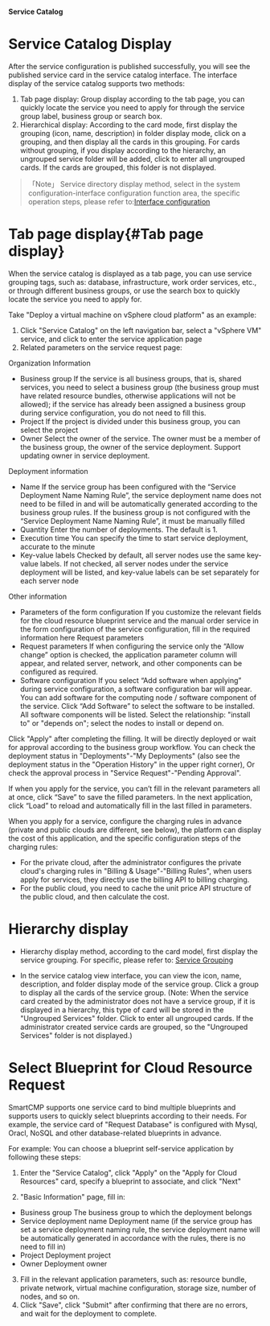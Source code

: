 **Service Catalog**
# Service Catalog Display
After the service configuration is published successfully, you will see the published service card in the service catalog interface. The interface display of the service catalog supports two methods:
1.	Tab page display: Group display according to the tab page, you can quickly locate the service you need to apply for through the service group label, business group or search box. 
2.	Hierarchical display: According to the card mode, first display the grouping (icon, name, description) in folder display mode, click on a grouping, and then display all the cards in this grouping. For cards without grouping, if you display according to the hierarchy, an ungrouped service folder will be added, click to enter all ungrouped cards. If the cards are grouped, this folder is not displayed. 


>「Note」 Service directory display method, select in the system configuration-interface configuration function area, the specific operation steps, please refer to:[Interface configuration](http://CMP-PUBLIC-IP/help/AdminDoc/09系统管理/#界面配置)

# Tab page display{#Tab page display}

When the service catalog is displayed as a tab page, you can use service grouping tags, such as: database, infrastructure, work order services, etc., or through different business groups, or use the search box to quickly locate the service you need to apply for. 

Take "Deploy a virtual machine on vSphere cloud platform" as an example:

1. Click "Service Catalog" on the left navigation bar, select a "vSphere VM" service, and click to enter the service application page 
2. Related parameters on the service request page:


Organization Information

 +	Business group If the service is all business groups, that is, shared services, you need to select a business group (the business group must have related resource bundles, otherwise applications will not be allowed); if the service has already been assigned a business group during service configuration, you do not need to fill this. 
 +	Project If the project is divided under this business group, you can select the project
 +	Owner Select the owner of the service. The owner must be a member of the business group, the owner of the service deployment. Support updating owner in service deployment. 

Deployment information
 +	Name If the service group has been configured with the “Service Deployment Name Naming Rule”, the service deployment name does not need to be filled in and will be automatically generated according to the business group rules. If the business group is not configured with the “Service Deployment Name Naming Rule”, it must be manually filled 
 +	Quantity Enter the number of deployments. The default is 1.
 +	Execution time You can specify the time to start service deployment, accurate to the minute 
 +	Key-value labels Checked by default, all server nodes use the same key-value labels. If not checked, all server nodes under the service deployment will be listed, and key-value labels can be set separately for each server node 

Other information
 +	Parameters of the form configuration If you customize the relevant fields for the cloud resource blueprint service and the manual order service in the form configuration of the service configuration, fill in the required information here 
Request parameters
 +	Request parameters If when configuring the service only the “Allow change” option is checked, the application parameter column will appear, and related server, network, and other components can be configured as required. 
 +	Software configuration If you select “Add software when applying” during service configuration, a software configuration bar will appear. You can add software for the computing node / software component of the service. Click “Add Software” to select the software to be installed. All software components will be listed. Select the relationship: "install to" or "depends on"; select the nodes to install or depend on.



 Click "Apply" after completing the filling. It will be directly deployed or wait for approval according to the business group workflow. You can check the deployment status in "Deployments"-"My Deployments" (also see the deployment status in the "Operation History" in the upper right corner), Or check the approval process in "Service Request"-"Pending Approval". 

 If when you apply for the service, you can’t fill in the relevant parameters all at once, click “Save” to save the filled parameters. In the next application, click “Load” to reload and automatically fill in the last filled in parameters.

 When you apply for a service, configure the charging rules in advance (private and public clouds are different, see below), the platform can display the cost of this application, and the specific configuration steps of the charging rules:
 +	For the private cloud, after the administrator configures the private cloud's charging rules in "Billing & Usage"-"Billing Rules", when users apply for services, they directly use the billing API to billing charging.
 +	For the public cloud, you need to cache the unit price API structure of the public cloud, and then calculate the cost. 





# Hierarchy display
+ Hierarchy display method, according to the card model, first display the service grouping. For specific, please refer to: [Service Grouping](https://cloudchef.github.io/doc-en/AdminDoc/05ServiceDesign/ServiceGrouping.html) 


+ In the service catalog view interface, you can view the icon, name, description, and folder display mode of the service group. Click a group to display all the cards of the service group. (Note: When the service card created by the administrator does not have a service group, if it is displayed in a hierarchy, this type of card will be stored in the "Ungrouped Services" folder. Click to enter all ungrouped cards. If the administrator created service cards are grouped, so the "Ungrouped Services" folder is not displayed.) 


# Select Blueprint for Cloud Resource Request 
SmartCMP supports one service card to bind multiple blueprints and supports users to quickly select blueprints according to their needs. For example, the service card of "Request Database" is configured with Mysql, Oracl, NoSQL and other database-related blueprints in advance. 

For example: You can choose a blueprint self-service application by following these steps: 

1. Enter the "Service Catalog", click "Apply" on the "Apply for Cloud Resources" card, specify a blueprint to associate, and click "Next" 

2. "Basic Information" page, fill in:

 + Business group The business group to which the deployment belongs 
 + Service deployment name Deployment name (if the service group has set a service deployment naming rule, the service deployment name will be automatically generated in accordance with the rules, there is no need to fill in) 
 + Project Deployment project 
 + Owner Deployment owner

 
3. Fill in the relevant application parameters, such as: resource bundle, private network, virtual machine configuration, storage size, number of nodes, and so on.
4. Click "Save", click "Submit" after confirming that there are no errors, and wait for the deployment to complete. 
